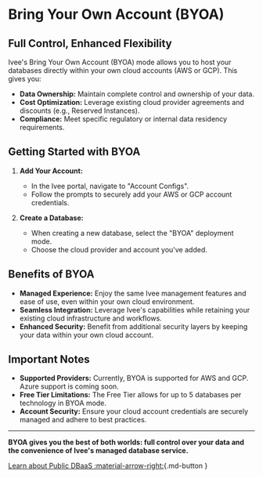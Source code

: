 # Bring Your Own Account (BYOA)

## Full Control, Enhanced Flexibility

Ivee's Bring Your Own Account (BYOA) mode allows you to host your databases directly within your own cloud accounts (AWS or GCP). This gives you:

* **Data Ownership:** Maintain complete control and ownership of your data.
* **Cost Optimization:** Leverage existing cloud provider agreements and discounts (e.g., Reserved Instances).
* **Compliance:** Meet specific regulatory or internal data residency requirements.

## Getting Started with BYOA

1. **Add Your Account:**
   * In the Ivee portal, navigate to "Account Configs".
   * Follow the prompts to securely add your AWS or GCP account credentials.

2. **Create a Database:**
   * When creating a new database, select the "BYOA" deployment mode.
   * Choose the cloud provider and account you've added.

## Benefits of BYOA

* **Managed Experience:** Enjoy the same Ivee management features and ease of use, even within your own cloud environment.
* **Seamless Integration:** Leverage Ivee's capabilities while retaining your existing cloud infrastructure and workflows.
* **Enhanced Security:** Benefit from additional security layers by keeping your data within your own cloud account.

## Important Notes

* **Supported Providers:** Currently, BYOA is supported for AWS and GCP. Azure support is coming soon.
* **Free Tier Limitations:** The Free Tier allows for up to 5 databases per technology in BYOA mode.
* **Account Security:** Ensure your cloud account credentials are securely managed and adhere to best practices.

---

**BYOA gives you the best of both worlds: full control over your data and the convenience of Ivee's managed database service.**

[Learn about Public DBaaS :material-arrow-right:](./mode-public.md){.md-button } 
